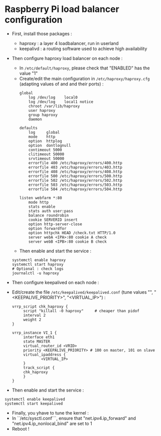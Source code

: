 # Raspberry Pi load balancer configuration

* First, install those packages :
  * haproxy : a layer 4 loadbalancer, run in userland
  * keepalivd : a routing software used to achieve high availability

* Then configure haproxy load balancer on each node :
  * In ```/etc/default/haproxy```, please check that "ENABLED" has the value "1"
  * Create/edit the main configuration in ```/etc/haproxy/haproxy.cfg``` (adapting values of <IPA> and <IPB> and their ports) :
    ```
    global
        log /dev/log    local0
        log /dev/log    local1 notice
        chroot /var/lib/haproxy
        user haproxy
        group haproxy
        daemon

    defaults
        log     global
        mode    http
        option  httplog
        option  dontlognull
        contimeout 5000
        clitimeout 50000
        srvtimeout 50000
        errorfile 400 /etc/haproxy/errors/400.http
        errorfile 403 /etc/haproxy/errors/403.http
        errorfile 408 /etc/haproxy/errors/408.http
        errorfile 500 /etc/haproxy/errors/500.http
        errorfile 502 /etc/haproxy/errors/502.http
        errorfile 503 /etc/haproxy/errors/503.http
        errorfile 504 /etc/haproxy/errors/504.http

    listen webfarm *:80
        mode http
        stats enable
        stats auth user:pass
        balance roundrobin
        cookie SERVERID insert
        option http-server-close
        option forwardfor
        option httpchk HEAD /check.txt HTTP/1.0
        server webA <IPA>:80 cookie A check
        server webB <IPB>:80 cookie B check
    ```
  * Then enable and start the service :
   ```
   systemctl enable haproxy
   systemctl start haproxy
   # Optional : check logs 
   journalctl -u haproxy
   ```
* Then configure keepalived on each node :
 * Edit/create the file ```/etc/keepalived/keepalived.conf``` (tune values "<VRID>", "<KEEPALIVE_PRIORITY>", "<VIRTUAL_IP>") :
   ```
   vrrp_script chk_haproxy {
        script "killall -0 haproxy"     # cheaper than pidof
        interval 2
        weight 2
   }
   
   vrrp_instance VI_1 {
        interface eth1
        state MASTER
        virtual_router_id <VRID>
        priority <KEEPALIVE_PRIORITY> # 100 on master, 101 on slave
        virtual_ipaddress {
                <VIRTUAL_IP>
        }
        track_script {
        chk_haproxy
        }
   }
   ```
  * Then enable and start the service :
   ```
   systemctl enable keepalived
   systemctl start keepalived
   ```
* Finally, you yhave to tune the kernel :
 * In ``/etc/sysctl.conf```, ensure that "net.ipv4.ip_forward" and "net.ipv4.ip_nonlocal_bind" are set to 1
 * Reboot !
